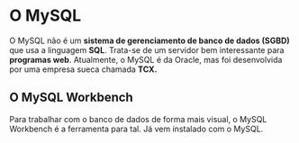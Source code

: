 

# O MySQL

O MySQL não é um **sistema de gerenciamento de banco de dados (SGBD)** que usa a linguagem **SQL**. Trata-se de um servidor bem interessante para **programas web**. Atualmente, o MySQL é da Oracle, mas foi desenvolvida por uma empresa sueca chamada **TCX.**

## O MySQL Workbench

Para trabalhar com o banco de dados de forma mais visual, o MySQL Workbench é a ferramenta para tal. Já vem instalado com o MySQL.

